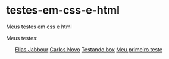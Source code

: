 # testes-em-css-e-html
 Meus testes em css e html

 Meus testes:
 <ul>
<a href='https://mefistocly.github.io/testes-em-css-e-html/Elias%20Jabbour/index.html' target='_blank'>Elias Jabbour</a>
<a href='https://mefistocly.github.io/testes-em-css-e-html/Carlos%20Miguel%20Novo/index.html' target='_blank'>Carlos Novo</a>
<a href='https://mefistocly.github.io/testes-em-css-e-html/Che%guevara/index.html' target='_blank'>Testando box</a>
<a href='https://mefistocly.github.io/testes-em-css-e-html/testando box e outras coisas/index.html' target='_blank'>Meu primeiro teste</a>
</ul>